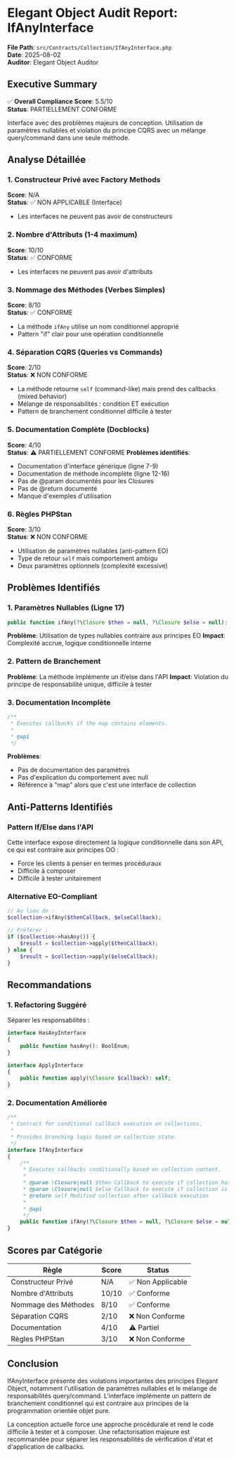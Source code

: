 # Elegant Object Audit Report: IfAnyInterface

**File Path**: `src/Contracts/Collection/IfAnyInterface.php`  
**Date**: 2025-08-02  
**Auditor**: Elegant Object Auditor  

## Executive Summary

✅ **Overall Compliance Score**: 5.5/10  
**Status**: PARTIELLEMENT CONFORME

Interface avec des problèmes majeurs de conception. Utilisation de paramètres nullables et violation du principe CQRS avec un mélange query/command dans une seule méthode.

## Analyse Détaillée

### 1. Constructeur Privé avec Factory Methods
**Score**: N/A  
**Status**: ✅ NON APPLICABLE (Interface)
- Les interfaces ne peuvent pas avoir de constructeurs

### 2. Nombre d'Attributs (1-4 maximum)
**Score**: 10/10  
**Status**: ✅ CONFORME
- Les interfaces ne peuvent pas avoir d'attributs

### 3. Nommage des Méthodes (Verbes Simples)
**Score**: 8/10  
**Status**: ✅ CONFORME
- La méthode `ifAny` utilise un nom conditionnel approprié
- Pattern "if" clair pour une opération conditionnelle

### 4. Séparation CQRS (Queries vs Commands)
**Score**: 2/10  
**Status**: ❌ NON CONFORME
- La méthode retourne `self` (command-like) mais prend des callbacks (mixed behavior)
- Mélange de responsabilités : condition ET exécution
- Pattern de branchement conditionnel difficile à tester

### 5. Documentation Complète (Docblocks)
**Score**: 4/10  
**Status**: ⚠️ PARTIELLEMENT CONFORME
**Problèmes identifiés**:
- Documentation d'interface générique (ligne 7-9)
- Documentation de méthode incomplète (ligne 12-16)
- Pas de @param documentés pour les Closures
- Pas de @return documenté
- Manque d'exemples d'utilisation

### 6. Règles PHPStan
**Score**: 3/10  
**Status**: ❌ NON CONFORME
- Utilisation de paramètres nullables (anti-pattern EO)
- Type de retour `self` mais comportement ambigu
- Deux paramètres optionnels (complexité excessive)

## Problèmes Identifiés

### 1. Paramètres Nullables (Ligne 17)
```php
public function ifAny(?\Closure $then = null, ?\Closure $else = null): self;
```
**Problème**: Utilisation de types nullables contraire aux principes EO
**Impact**: Complexité accrue, logique conditionnelle interne

### 2. Pattern de Branchement
**Problème**: La méthode implémente un if/else dans l'API
**Impact**: Violation du principe de responsabilité unique, difficile à tester

### 3. Documentation Incomplète
```php
/**
 * Executes callbacks if the map contains elements.
 *
 * @api
 */
```
**Problèmes**:
- Pas de documentation des paramètres
- Pas d'explication du comportement avec null
- Référence à "map" alors que c'est une interface de collection

## Anti-Patterns Identifiés

### Pattern If/Else dans l'API
Cette interface expose directement la logique conditionnelle dans son API, ce qui est contraire aux principes OO :
- Force les clients à penser en termes procéduraux
- Difficile à composer
- Difficile à tester unitairement

### Alternative EO-Compliant
```php
// Au lieu de :
$collection->ifAny($thenCallback, $elseCallback);

// Préférer :
if ($collection->hasAny()) {
    $result = $collection->apply($thenCallback);
} else {
    $result = $collection->apply($elseCallback);
}
```

## Recommandations

### 1. Refactoring Suggéré
Séparer les responsabilités :
```php
interface HasAnyInterface
{
    public function hasAny(): BoolEnum;
}

interface ApplyInterface  
{
    public function apply(\Closure $callback): self;
}
```

### 2. Documentation Améliorée
```php
/**
 * Contract for conditional callback execution on collections.
 * 
 * Provides branching logic based on collection state.
 */
interface IfAnyInterface
{
    /**
     * Executes callbacks conditionally based on collection content.
     * 
     * @param \Closure|null $then Callback to execute if collection has elements
     * @param \Closure|null $else Callback to execute if collection is empty
     * @return self Modified collection after callback execution
     * 
     * @api
     */
    public function ifAny(?\Closure $then = null, ?\Closure $else = null): self;
}
```

## Scores par Catégorie

| Règle | Score | Status |
|-------|-------|--------|
| Constructeur Privé | N/A | ✅ Non Applicable |
| Nombre d'Attributs | 10/10 | ✅ Conforme |
| Nommage des Méthodes | 8/10 | ✅ Conforme |
| Séparation CQRS | 2/10 | ❌ Non Conforme |
| Documentation | 4/10 | ⚠️ Partiel |
| Règles PHPStan | 3/10 | ❌ Non Conforme |

## Conclusion

IfAnyInterface présente des violations importantes des principes Elegant Object, notamment l'utilisation de paramètres nullables et le mélange de responsabilités query/command. L'interface implémente un pattern de branchement conditionnel qui est contraire aux principes de la programmation orientée objet pure.

La conception actuelle force une approche procédurale et rend le code difficile à tester et à composer. Une refactorisation majeure est recommandée pour séparer les responsabilités de vérification d'état et d'application de callbacks.